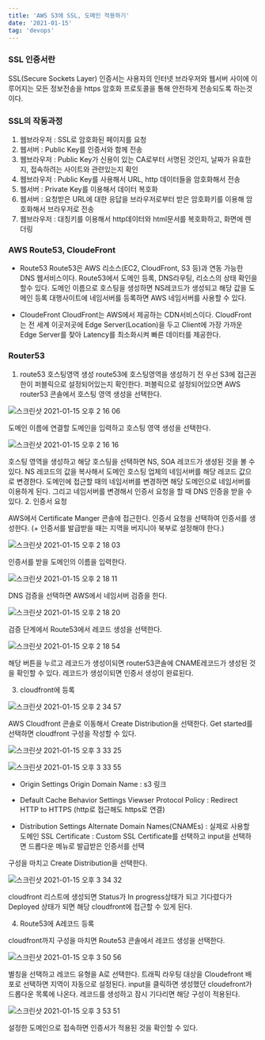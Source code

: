 ```yaml
---
title: 'AWS S3에 SSL, 도메인 적용하기'
date: '2021-01-15'
tag: 'devops'
---
```


### SSL 인증서란

SSL(Secure Sockets Layer) 인증서는 사용자의 인터넷 브라우저와 웹서버 사이에 이루어지는 모든 정보전송을
https 암호화 프로토콜을 통해 안전하게 전송되도록 하는것이다.

### SSL의 작동과정

1. 웹브라우저 : SSL로 암호화된 페이지를 요청
2. 웹서버 : Public Key를 인증서와 함께 전송
3. 웹브라우저 : Public Key가 신용이 있는 CA로부터 서명된 것인지, 날짜가 유효한지, 접속하려는 사이트와 관련있는지 확인
4. 웹브라우저 : Public Key를 사용해서 URL, http 데이터들을 암호화해서 전송
5. 웹서버 : Private Key를 이용해서 데이터 복호화
6. 웹서버 : 요청받은 URL에 대한 응답을 브라우저로부터 받은 암호화키를 이용해 암호화해서 브라우저로 전송
7. 웹브라우저 : 대칭키를 이용해서 http데이터와 html문서를 복호화하고, 화면에 렌더링

### AWS Route53, CloudeFront

- Route53
  Route53은 AWS 리소스(EC2, CloudFront, S3 등)과 연동 가능한 DNS 웹서비스이다.
  Route53에서 도메인 등록, DNS라우팅, 리소스의 상태 확인을 할수 있다.
  도메인 이름으로 호스팅을 생성하면 NS레코드가 생성되고
  해당 값을 도메인 등록 대행사이트에 네임서버를 등록하면 AWS 네임서버를 사용할 수 있다.

- CloudeFront
  CloudFront는 AWS에서 제공하는 CDN서비스이다.
  CloudFront는 전 세계 이곳저곳에 Edge Server(Location)을 두고
  Client에 가장 가까운 Edge Server를 찾아 Latency를 최소화시켜 빠른 데이터를 제공한다.

### Router53

1. route53 호스팅영역 생성
   route53에 호스팅영역을 생성하기 전 우선 S3에 접근권한이 퍼블릭으로 설정되어있는지 확인한다.
   퍼블릭으로 설정되어있으면 AWS router53 콘솔에서 호스팅 영역 생성을 선택한다.

![스크린샷 2021-01-15 오후 2 16 06](https://user-images.githubusercontent.com/60374596/104688650-71964c00-5744-11eb-9a5f-a9e0dd85d918.png)

도메인 이름에 연결할 도메인을 입력하고 호스팅 영역 생성을 선택한다.

![스크린샷 2021-01-15 오후 2 16 16](https://user-images.githubusercontent.com/60374596/104688727-9ab6dc80-5744-11eb-8b81-882b2045a016.png)

호스팅 영역을 생성하고 해당 호스팅을 선택하면 NS, SOA 레코드가 생셩된 것을 볼 수 있다.
NS 레코드의 값을 복사해서 도메인 호스팅 업체의 네임서버를 해당 레코드 값으로 변경한다.
도메인에 접근할 때의 네임서버를 변경하면 해당 도메인으로 네임서버를 이용하게 된다.
그리고 네임서버를 변경해서 인증서 요청을 할 때 DNS 인증을 받을 수 있다. 2. 인증서 요청

AWS에서 Certificate Manger 콘솔에 접근한다.
인증서 요청을 선택하여 인증서를 생성한다.
(+ 인증서를 발급받을 때는 지역을 버지니아 북부로 설정해야 한다.)

![스크린샷 2021-01-15 오후 2 18 03](https://user-images.githubusercontent.com/60374596/104689150-61cb3780-5745-11eb-8bcd-3c95df34b8d3.png)

인증서를 받을 도메인의 이름을 입력한다.

![스크린샷 2021-01-15 오후 2 18 11](https://user-images.githubusercontent.com/60374596/104689473-ecac3200-5745-11eb-90a4-bb56e9a46612.png)

DNS 검증을 선택하면 AWS에서 네임서버 검증을 한다.

![스크린샷 2021-01-15 오후 2 18 20](https://user-images.githubusercontent.com/60374596/104689476-ed44c880-5745-11eb-8e61-06b02decf5bc.png)

검증 단계에서 Route53에서 레코드 생성을 선택한다.

![스크린샷 2021-01-15 오후 2 18 54](https://user-images.githubusercontent.com/60374596/104689641-372dae80-5746-11eb-8434-cde777f6f2ad.png)

해당 버튼을 누르고 레코드가 생성이되면 router53콘솔에 CNAME레코드가 생성된 것을 확인할 수 있다.
레코드가 생성이되면 인증서 생성이 완료된다.

3. cloudfront에 등록

![스크린샷 2021-01-15 오후 2 34 57](https://user-images.githubusercontent.com/60374596/104689846-a2778080-5746-11eb-814e-d3bb601c09be.png)

AWS Cloudfront 콘솔로 이동해서 Create Distribution을 선택한다.
Get started를 선택하면 cloudfront 구성을 작성할 수 있다.

![스크린샷 2021-01-15 오후 3 33 25](https://user-images.githubusercontent.com/60374596/104690438-c7202800-5747-11eb-8bcb-956defa70c95.png)

![스크린샷 2021-01-15 오후 3 33 55](https://user-images.githubusercontent.com/60374596/104690439-c8515500-5747-11eb-8c94-324649634a10.png)

- Origin Settings
  Origin Domain Name : s3 링크

- Default Cache Behavior Settings
  Viewser Protocol Policy : Redirect HTTP to HTTPS (http로 접근해도 https로 연결)

- Distribution Settings
  Alternate Domain Names(CNAMEs) : 실제로 사용할 도메인
  SSL Certificate : Custom SSL Certificate를 선택하고 input을 선택하면 드롭다운 메뉴로 발급받은 인증서를 선택

구성을 마치고 Create Distribution을 선택한다.

![스크린샷 2021-01-15 오후 3 34 32](https://user-images.githubusercontent.com/60374596/104690446-c9828200-5747-11eb-91a3-99ef173de565.png)

cloudfront 리스트에 생성되면 Status가 In progress상태가 되고 기다렸다가 Deployed 상태가 되면 해당 cloudfront에 접근할 수 있게 된다.

4. Route53에 A레코드 등록

cloudfront까지 구성을 마치면 Route53 콘솔에서 레코드 생성을 선택한다.

![스크린샷 2021-01-15 오후 3 50 56](https://user-images.githubusercontent.com/60374596/104691406-83c6b900-5749-11eb-9eb5-66978909e419.png)

별칭을 선택하고 레코드 유형을 A로 선택한다.
트래픽 라우팅 대상을 Cloudefront 배포로 선택하면 지역이 자동으로 설정된다.
input을 클릭하면 생성했던 cloudefront가 드롭다운 목록에 나온다.
레코드를 생성하고 잠시 기다리면 해당 구성이 적용된다.

![스크린샷 2021-01-15 오후 3 53 51](https://user-images.githubusercontent.com/60374596/186106692-c4bef253-66ce-4613-aa82-038d5241b347.png)

설정한 도메인으로 접속하면 인증서가 적용된 것을 확인할 수 있다.
